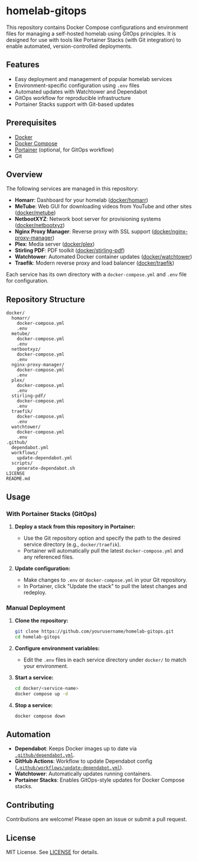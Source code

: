 # homelab-gitops

This repository contains Docker Compose configurations and environment files for managing a self-hosted homelab using GitOps principles. It is designed for use with tools like Portainer Stacks (with Git integration) to enable automated, version-controlled deployments.

## Features

- Easy deployment and management of popular homelab services
- Environment-specific configuration using `.env` files
- Automated updates with Watchtower and Dependabot
- GitOps workflow for reproducible infrastructure
- Portainer Stacks support with Git-based updates

## Prerequisites

- [Docker](https://docs.docker.com/get-docker/)
- [Docker Compose](https://docs.docker.com/compose/)
- [Portainer](https://www.portainer.io/) (optional, for GitOps workflow)
- Git

## Overview

The following services are managed in this repository:

- **Homarr**: Dashboard for your homelab ([docker/homarr](docker/homarr))
- **MeTube**: Web GUI for downloading videos from YouTube and other sites ([docker/metube](docker/metube))
- **NetbootXYZ**: Network boot server for provisioning systems ([docker/netbootxyz](docker/netbootxyz))
- **Nginx Proxy Manager**: Reverse proxy with SSL support ([docker/nginx-proxy-manager](docker/nginx-proxy-manager))
- **Plex**: Media server ([docker/plex](docker/plex))
- **Stirling PDF**: PDF toolkit ([docker/stirling-pdf](docker/stirling-pdf))
- **Watchtower**: Automated Docker container updates ([docker/watchtower](docker/watchtower))
- **Traefik**: Modern reverse proxy and load balancer ([docker/traefik](docker/traefik))

Each service has its own directory with a `docker-compose.yml` and `.env` file for configuration.

## Repository Structure

```
docker/
  homarr/
    docker-compose.yml
    .env
  metube/
    docker-compose.yml
    .env
  netbootxyz/
    docker-compose.yml
    .env
  nginx-proxy-manager/
    docker-compose.yml
    .env
  plex/
    docker-compose.yml
    .env
  stirling-pdf/
    docker-compose.yml
    .env
  traefik/
    docker-compose.yml
    .env
  watchtower/
    docker-compose.yml
    .env
.github/
  dependabot.yml
  workflows/
    update-dependabot.yml
  scripts/
    generate-dependabot.sh
LICENSE
README.md
```

## Usage

### With Portainer Stacks (GitOps)

1. **Deploy a stack from this repository in Portainer:**
   - Use the Git repository option and specify the path to the desired service directory (e.g., `docker/traefik`).
   - Portainer will automatically pull the latest `docker-compose.yml` and any referenced files.

2. **Update configuration:**
   - Make changes to `.env` or `docker-compose.yml` in your Git repository.
   - In Portainer, click "Update the stack" to pull the latest changes and redeploy.

### Manual Deployment

1. **Clone the repository:**
   ```sh
   git clone https://github.com/yourusername/homelab-gitops.git
   cd homelab-gitops
   ```

2. **Configure environment variables:**
   - Edit the `.env` files in each service directory under `docker/` to match your environment.

3. **Start a service:**
   ```sh
   cd docker/<service-name>
   docker compose up -d
   ```

4. **Stop a service:**
   ```sh
   docker compose down
   ```

## Automation

- **Dependabot**: Keeps Docker images up to date via [`.github/dependabot.yml`](.github/dependabot.yml).
- **GitHub Actions**: Workflow to update Dependabot config ([`.github/workflows/update-dependabot.yml`](.github/workflows/update-dependabot.yml)).
- **Watchtower**: Automatically updates running containers.
- **Portainer Stacks**: Enables GitOps-style updates for Docker Compose stacks.

## Contributing

Contributions are welcome! Please open an issue or submit a pull request.

## License

MIT License. See [LICENSE](LICENSE) for details.
